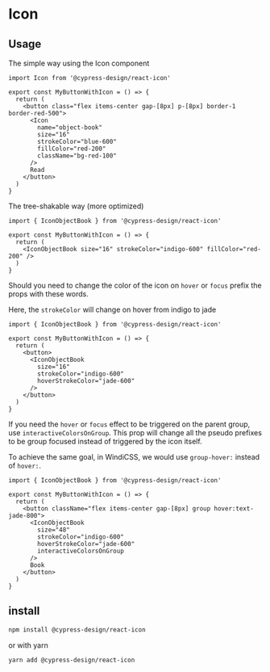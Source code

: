 # Icon

## Usage

The simple way using the Icon component

```tsx live
import Icon from '@cypress-design/react-icon'

export const MyButtonWithIcon = () => {
  return (
    <button class="flex items-center gap-[8px] p-[8px] border-1 border-red-500">
      <Icon
        name="object-book"
        size="16"
        strokeColor="blue-600"
        fillColor="red-200"
        className="bg-red-100"
      />
      Read
    </button>
  )
}
```

The tree-shakable way (more optimized)

```tsx live
import { IconObjectBook } from '@cypress-design/react-icon'

export const MyButtonWithIcon = () => {
  return (
    <IconObjectBook size="16" strokeColor="indigo-600" fillColor="red-200" />
  )
}
```

Should you need to change the color of the icon on `hover` or `focus` prefix the props with these words.

Here, the `strokeColor` will change on hover from indigo to jade

```tsx live
import { IconObjectBook } from '@cypress-design/react-icon'

export const MyButtonWithIcon = () => {
  return (
    <button>
      <IconObjectBook
        size="16"
        strokeColor="indigo-600"
        hoverStrokeColor="jade-600"
      />
    </button>
  )
}
```

If you need the `hover` or `focus` effect to be triggered on the parent group, use `interactiveColorsOnGroup`.
This prop will change all the pseudo prefixes to be group focused instead of triggered by the icon itself.

To achieve the same goal, in WindiCSS, we would use `group-hover:` instead of `hover:`.

```tsx live
import { IconObjectBook } from '@cypress-design/react-icon'

export const MyButtonWithIcon = () => {
  return (
    <button className="flex items-center gap-[8px] group hover:text-jade-800">
      <IconObjectBook
        size="48"
        strokeColor="indigo-600"
        hoverStrokeColor="jade-600"
        interactiveColorsOnGroup
      />
      Book
    </button>
  )
}
```

## install

```bash
npm install @cypress-design/react-icon
```

or with yarn

```bash
yarn add @cypress-design/react-icon
```

